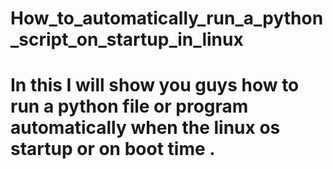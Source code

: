 # How_to_automatically_run_a_python_script_on_startup_in_linux

# In this I will show you guys how to run a python file or program automatically when the linux os startup or on boot time .
